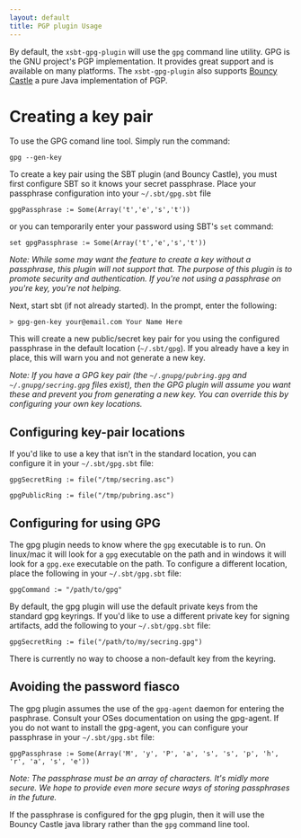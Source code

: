 ```yaml
---
layout: default
title: PGP plugin Usage
---
```



By default, the `xsbt-gpg-plugin` will use the `gpg` command line utility.   GPG is the GNU project's PGP implementation.   It provides great support and is available on many platforms.   The `xsbt-gpg-plugin` also supports [Bouncy Castle](http://www.bouncycastle.org/) a pure Java implementation of PGP.

# Creating a key pair #

To use the GPG comand line tool.  Simply run the command:

    gpg --gen-key

To create a key pair using the SBT plugin (and Bouncy Castle), you must first configure SBT so it knows your secret passphrase.  Place your passphrase configuration into your `~/.sbt/gpg.sbt` file
    
    gpgPassphrase := Some(Array('t','e','s','t'))

or you can temporarily enter your password using SBT's `set` command:

    set gpgPassphrase := Some(Array('t','e','s','t'))

_Note: While some may want the feature to create a key without a passphrase, this plugin will not support that.   The purpose of this plugin is to promote security and authentication.  If you're not using a passphrase on you're key, you're not helping._

Next, start sbt (if not already started).   In the prompt, enter the following:

    > gpg-gen-key your@email.com Your Name Here

This will create a new public/secret key pair for you using the configured passphrase in the default location (`~/.sbt/gpg`).  If you already have a key in place, this will warn you and not generate a new key.

_Note: If you have a GPG key pair (the `~/.gnupg/pubring.gpg` and `~/.gnupg/secring.gpg` files exist), then the GPG plugin will assume you want these and prevent you from generating a new key.  You can override this by configuring your own key locations._

## Configuring key-pair locations ##

If you'd like to use a key that isn't in the standard location, you can configure it in your `~/.sbt/gpg.sbt` file:

    gpgSecretRing := file("/tmp/secring.asc")

    gpgPublicRing := file("/tmp/pubring.asc")


## Configuring for using GPG ##

The gpg plugin needs to know where the `gpg` executable is to run.  On linux/mac it will look for a `gpg` executable on the path and in windows it will look for a `gpg.exe` executable on the path.   To configure a different location, place the following in your `~/.sbt/gpg.sbt` file:

    gpgCommand := "/path/to/gpg"

By default, the gpg plugin will use the default private keys from the standard gpg keyrings.   If you'd like to use a different private key for signing artifacts, add the following to your `~/.sbt/gpg.sbt` file:

    gpgSecretRing := file("/path/to/my/secring.gpg")

There is currently no way to choose a non-default key from the keyring.

## Avoiding the password fiasco ##

The gpg plugin assumes the use of the `gpg-agent` daemon for entering the pasphrase.  Consult your OSes documentation on using the gpg-agent.   If you do not want to install the gpg-agent, you can configure your passphrase in your `~/.sbt/gpg.sbt` file:

    gpgPassphrase := Some(Array('M', 'y', 'P', 'a', 's', 's', 'p', 'h', 'r', 'a', 's', 'e'))

_Note: The passphrase *must* be an array of characters.   It's midly more secure.  We hope to provide even more secure ways of storing passphrases in the future._

If the passphrase is configured for the gpg plugin, then it will use the Bouncy Castle java library rather than the `gpg` command line tool.
